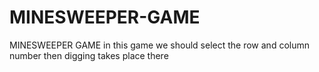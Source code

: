 # MINESWEEPER-GAME
MINESWEEPER GAME  in this game we should select the row and column number then digging takes place there 
